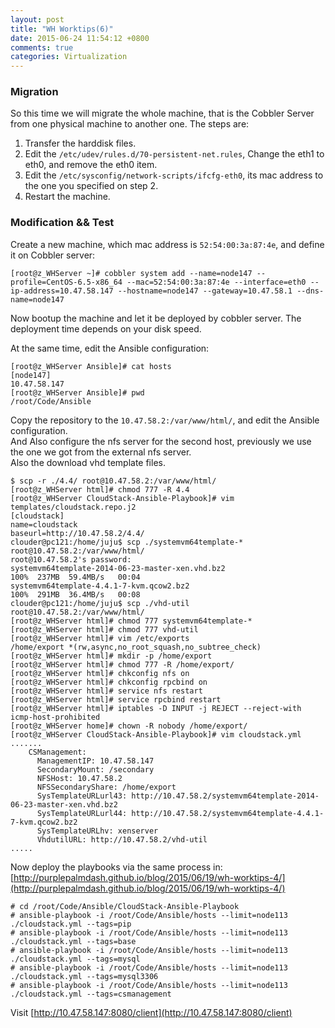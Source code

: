 ```yaml
---
layout: post
title: "WH Worktips(6)"
date: 2015-06-24 11:54:12 +0800
comments: true
categories: Virtualization
---
```

### Migration
So this time we will migrate the whole machine, that is the Cobbler Server from one physical machine to another one. The steps are:    
1. Transfer the harddisk files.     
2. Edit the `/etc/udev/rules.d/70-persistent-net.rules`, Change the eth1 to eth0, and remove the eth0 item.    
3. Edit the `/etc/sysconfig/network-scripts/ifcfg-eth0`, its mac address to the one you specified on step 2.     
4. Restart the machine.      

### Modification && Test
Create a new machine, which mac address is `52:54:00:3a:87:4e`, and define it on Cobbler server:     

```
[root@z_WHServer ~]# cobbler system add --name=node147 --profile=CentOS-6.5-x86_64 --mac=52:54:00:3a:87:4e --interface=eth0 --ip-address=10.47.58.147 --hostname=node147 --gateway=10.47.58.1 --dns-name=node147
```
Now bootup the machine and let it be deployed by cobbler server. The deployment time depends on your disk speed.       

At the same time, edit the Ansible configuration:    

```
[root@z_WHServer Ansible]# cat hosts
[node147]
10.47.58.147
[root@z_WHServer Ansible]# pwd
/root/Code/Ansible
```

Copy the repository to the `10.47.58.2:/var/www/html/`, and edit the Ansible configuration.     
And Also configure the nfs server for the second host, previously we use the one we got from the external nfs server.    
Also the download vhd template files.    
```
$ scp -r ./4.4/ root@10.47.58.2:/var/www/html/
[root@z_WHServer html]# chmod 777 -R 4.4
[root@z_WHServer CloudStack-Ansible-Playbook]# vim templates/cloudstack.repo.j2
[cloudstack]
name=cloudstack
baseurl=http://10.47.58.2/4.4/
clouder@pc121:/home/juju$ scp ./systemvm64template-* root@10.47.58.2:/var/www/html/
root@10.47.58.2's password: 
systemvm64template-2014-06-23-master-xen.vhd.bz2                                                             100%  237MB  59.4MB/s   00:04 
systemvm64template-4.4.1-7-kvm.qcow2.bz2                                                                     100%  291MB  36.4MB/s   00:08
clouder@pc121:/home/juju$ scp ./vhd-util root@10.47.58.2:/var/www/html/
[root@z_WHServer html]# chmod 777 systemvm64template-*
[root@z_WHServer html]# chmod 777 vhd-util
[root@z_WHServer html]# vim /etc/exports 
/home/export *(rw,async,no_root_squash,no_subtree_check)
[root@z_WHServer html]# mkdir -p /home/export
[root@z_WHServer html]# chmod 777 -R /home/export/
[root@z_WHServer html]# chkconfig nfs on
[root@z_WHServer html]# chkconfig rpcbind on
[root@z_WHServer html]# service nfs restart
[root@z_WHServer html]# service rpcbind restart
[root@z_WHServer html]# iptables -D INPUT -j REJECT --reject-with icmp-host-prohibited
[root@z_WHServer home]# chown -R nobody /home/export/
[root@z_WHServer CloudStack-Ansible-Playbook]# vim cloudstack.yml
.......
    CSManagement:
      ManagementIP: 10.47.58.147
      SecondaryMount: /secondary
      NFSHost: 10.47.58.2
      NFSSecondaryShare: /home/export
      SysTemplateURLurl43: http://10.47.58.2/systemvm64template-2014-06-23-master-xen.vhd.bz2
      SysTemplateURLurl44: http://10.47.58.2/systemvm64template-4.4.1-7-kvm.qcow2.bz2 
      SysTemplateURLhv: xenserver
      VhdutilURL: http://10.47.58.2/vhd-util
.....
```

Now deploy the playbooks via the same process in:     
[http://purplepalmdash.github.io/blog/2015/06/19/wh-worktips-4/](http://purplepalmdash.github.io/blog/2015/06/19/wh-worktips-4/)    

```
# cd /root/Code/Ansible/CloudStack-Ansible-Playbook
# ansible-playbook -i /root/Code/Ansible/hosts --limit=node113 ./cloudstack.yml --tags=pip
# ansible-playbook -i /root/Code/Ansible/hosts --limit=node113 ./cloudstack.yml --tags=base
# ansible-playbook -i /root/Code/Ansible/hosts --limit=node113 ./cloudstack.yml --tags=mysql
# ansible-playbook -i /root/Code/Ansible/hosts --limit=node113 ./cloudstack.yml --tags=mysql3306
# ansible-playbook -i /root/Code/Ansible/hosts --limit=node113 ./cloudstack.yml --tags=csmanagement 
```

Visit 
[http://10.47.58.147:8080/client](http://10.47.58.147:8080/client)      



